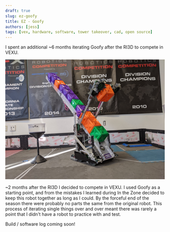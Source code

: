 ```yaml
---
draft: true
slug: ez-goofy
title: EZ - Goofy
authors: [jess]
tags: [vex, hardware, software, tower takeover, cad, open source]
---
```


I spent an additional ~6 months iterating Goofy after the RI3D to compete in VEXU.

![](banner.jpg)

<!--truncate-->

~2 months after the RI3D I decided to compete in VEXU.  I used Goofy as a starting point, and from the mistakes I learned during In the Zone decided to keep this robot together as long as I could.  By the forceful end of the season there were probably no parts the same from the original robot. This process of iterating single things over and over meant there was rarely a point that I didn't have a robot to practice with and test. 

Build / software log coming soon!